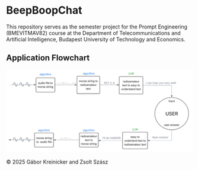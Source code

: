 # BeepBoopChat

This repository serves as the semester project for the Prompt Engineering (BMEVITMAV82) course at the Department of Telecommunications and Artificial Intelligence, Budapest University of Technology and Economics.

## Application Flowchart

![Application Flowchart](doc/flowchart.png)

© 2025 Gábor Kreinicker and Zsolt Szász